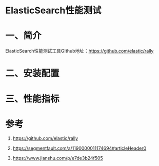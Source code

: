 # ElasticSearch性能测试

# 一、简介

ElasticSearch性能测试工具GIthub地址：https://github.com/elastic/rally





# 二、安装配置





# 三、性能指标





# 参考

1. https://github.com/elastic/rally

2. https://segmentfault.com/a/1190000011174694#articleHeader0

3. https://www.jianshu.com/p/e7de3b24f505

   







